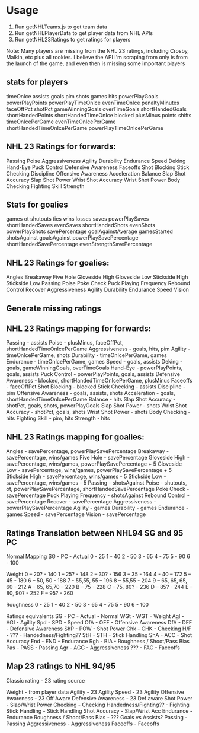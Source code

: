 # Usage
1. Run getNHLTeams.js to get team data
2. Run getNHLPlayerData to get player data from NHL APIs
3. Run getNHL23Ratings to get ratings for players

Note: Many players are missing from the NHL 23 ratings, including Crosby, Malkin, etc plus all rookies. I believe the API I'm scraping from only is from the launch of the game, and even then is missing some important players

## stats for players
timeOnIce
assists
goals
pim
shots
games
hits
powerPlayGoals
powerPlayPoints
powerPlayTimeOnIce
evenTimeOnIce
penaltyMinutes
faceOffPct
shotPct
gameWinningGoals
overTimeGoals
shortHandedGoals
shortHandedPoints
shortHandedTimeOnIce
blocked
plusMinus
points
shifts
timeOnIcePerGame
evenTimeOnIcePerGame
shortHandedTimeOnIcePerGame
powerPlayTimeOnIcePerGame

## NHL 23 Ratings for forwards:
Passing
Poise
Aggressiveness
Agility
Durability
Endurance
Speed
Deking
Hand-Eye
Puck Control
Defensive Awareness
Faceoffs
Shot Blocking
Stick Checking
Discipline
Offensive Awareness
Acceleration
Balance
Slap Shot Accuracy
Slap Shot Power
Wrist Shot Accuracy
Wrist Shot Power
Body Checking
Fighting Skill
Strength

## Stats for goalies
games
ot
shutouts
ties
wins
losses
saves
powerPlaySaves
shortHandedSaves
evenSaves
shortHandedShots
evenShots
powerPlayShots
savePercentage
goalAgainstAverage
gamesStarted
shotsAgainst
goalsAgainst
powerPlaySavePercentage
shortHandedSavePercentage
evenStrengthSavePercentage

## NHL 23 Ratings for goalies:
Angles
Breakaway
Five Hole
Gloveside High
Gloveside Low
Stickside High
Stickside Low
Passing
Poise
Poke Check
Puck Playing Frequency
Rebound Control
Recover
Aggressiveness
Agility
Durability
Endurance
Speed
Vision


## Generate missing ratings

## NHL 23 Ratings mapping for forwards:
Passing - assists
Poise - plusMinus, faceOffPct, shortHandedTimeOnIcePerGame
Aggressiveness - goals, hits, pim
Agility - timeOnIcePerGame, shots
Durability - timeOnIcePerGame, games
Endurance - timeOnIcePerGame, games
Speed - goals, assists
Deking - goals, gameWinningGoals, overTimeGoals
Hand-Eye - powerPlayPoints, goals, assists
Puck Control - powerPlayPoints, goals, assists
Defensive Awareness - blocked, shortHandedTimeOnIcePerGame, plusMinus
Faceoffs - faceOffPct
Shot Blocking - blocked
Stick Checking - assists
Discipline - pim
Offensive Awareness - goals, assists, shots
Acceleration - goals, shortHandedTimeOnIcePerGame
Balance - hits
Slap Shot Accuracy - shotPct, goals, shots, powerPlayGoals
Slap Shot Power - shots
Wrist Shot Accuracy - shotPct, goals, shots
Wrist Shot Power - shots
Body Checking - hits
Fighting Skill - pim, hits
Strength - hits

## NHL 23 Ratings mapping for goalies:
Angles - savePercentage, powerPlaySavePercentage
Breakaway - savePercentage, wins/games
Five Hole - savePercentage
Gloveside High - savePercentage, wins/games, powerPlaySavePercentage + 5
Gloveside Low - savePercentage, wins/games, powerPlaySavePercentage + 5
Stickside High - savePercentage, wins/games - 5
Stickside Low - savePercentage, wins/games - 5
Passing - shotsAgainst
Poise - shutouts, ot, powerPlaySavePercentage, shortHandedSavePercentage
Poke Check - savePercentage
Puck Playing Frequency - shotsAgainst
Rebound Control - savePercentage
Recover - savePercentage
Aggressiveness - powerPlaySavePercentage
Agility - games
Durability - games
Endurance - games
Speed - savePercentage
Vision - savePercentage

## Ratings Translation between NHL94 SG and 95 PC

Normal Mapping
SG - PC - Actual
0 - 25
1 - 40
2 - 50
3 - 65
4 - 75
5 - 90
6 - 100

Weight
0 – 20? - 140
1 – 25? - 148
2 – 30? - 156
3 – 35 - 164
4 - 40 – 172
5 – 45 - 180
6 – 50, 50 - 188
7 - 55,55, 55 – 196
8 – 55,55 - 204
9 – 65, 65, 65, 60 - 212
A - 65, 65,70 – 220
B – 75 - 228
C – 75, 80? - 236
D – 85? - 244
E – 80, 90? - 252
F – 95? - 260

Roughness
0 - 25
1 - 40
2 - 50
3 - 65
4 - 75
5 - 90
6 - 100

Ratings equivalents
SG - PC - Actual - Normal
WGt - WGT - Weight
Agl - AGI - Agility
Spd - SPD - Speed
OfA - OFF - Offensive Awareness
DfA - DEF - Defensive Awareness
ShP - POW - Shot Power
Chk - CHK - Checking
H/F - ??? - Handedness/Fighting??
StH - STH - Stick Handling
ShA - ACC - Shot Accuracy
End - END - Endurance
Rgh - BIA - Roughness / Shoot/Pass Bias
Pas - PASS - Passing
Agr - AGG - Aggressiveness
??? - FAC - Faceoffs

## Map 23 ratings to NHL 94/95

Classic rating - 23 rating source

Weight - from player data
Agility - 23 Agility
Speed - 23 Agility
Offensive Awareness - 23 Off Aware
Defensive Awareness - 23 Def aware
Shot Power - Slap/Wrist Power
Checking - Checking
Handedness/Fighting?? - Fighting
Stick Handling - Stick Handling
Shot Accuracy - Slap/Wrist Acc
Endurance - Endurance
Roughness / Shoot/Pass Bias - ??? Goals vs Assists?
Passing - Passing
Aggressiveness - Aggressiveness
Faceoffs - Faceoffs